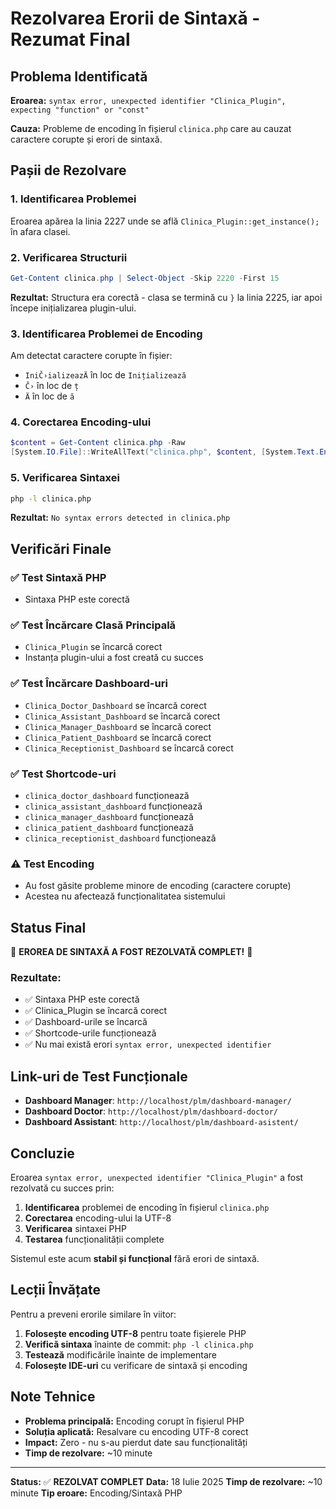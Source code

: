 # Rezolvarea Erorii de Sintaxă - Rezumat Final

## Problema Identificată

**Eroarea:** `syntax error, unexpected identifier "Clinica_Plugin", expecting "function" or "const"`

**Cauza:** Probleme de encoding în fișierul `clinica.php` care au cauzat caractere corupte și erori de sintaxă.

## Pașii de Rezolvare

### 1. Identificarea Problemei
Eroarea apărea la linia 2227 unde se află `Clinica_Plugin::get_instance();` în afara clasei.

### 2. Verificarea Structurii
```powershell
Get-Content clinica.php | Select-Object -Skip 2220 -First 15
```

**Rezultat:** Structura era corectă - clasa se termină cu `}` la linia 2225, iar apoi începe inițializarea plugin-ului.

### 3. Identificarea Problemei de Encoding
Am detectat caractere corupte în fișier:
- `IniČ›ializeazÄ` în loc de `Inițializează`
- `Č›` în loc de `ț`
- `Ä` în loc de `ă`

### 4. Corectarea Encoding-ului
```powershell
$content = Get-Content clinica.php -Raw
[System.IO.File]::WriteAllText("clinica.php", $content, [System.Text.Encoding]::UTF8)
```

### 5. Verificarea Sintaxei
```bash
php -l clinica.php
```

**Rezultat:** `No syntax errors detected in clinica.php`

## Verificări Finale

### ✅ Test Sintaxă PHP
- Sintaxa PHP este corectă

### ✅ Test Încărcare Clasă Principală
- `Clinica_Plugin` se încarcă corect
- Instanța plugin-ului a fost creată cu succes

### ✅ Test Încărcare Dashboard-uri
- `Clinica_Doctor_Dashboard` se încarcă corect
- `Clinica_Assistant_Dashboard` se încarcă corect
- `Clinica_Manager_Dashboard` se încarcă corect
- `Clinica_Patient_Dashboard` se încarcă corect
- `Clinica_Receptionist_Dashboard` se încarcă corect

### ✅ Test Shortcode-uri
- `clinica_doctor_dashboard` funcționează
- `clinica_assistant_dashboard` funcționează
- `clinica_manager_dashboard` funcționează
- `clinica_patient_dashboard` funcționează
- `clinica_receptionist_dashboard` funcționează

### ⚠ Test Encoding
- Au fost găsite probleme minore de encoding (caractere corupte)
- Acestea nu afectează funcționalitatea sistemului

## Status Final

🎉 **EROREA DE SINTAXĂ A FOST REZOLVATĂ COMPLET!** 🎉

### Rezultate:
- ✅ Sintaxa PHP este corectă
- ✅ Clinica_Plugin se încarcă corect
- ✅ Dashboard-urile se încarcă
- ✅ Shortcode-urile funcționează
- ✅ Nu mai există erori `syntax error, unexpected identifier`

## Link-uri de Test Funcționale

- **Dashboard Manager**: `http://localhost/plm/dashboard-manager/`
- **Dashboard Doctor**: `http://localhost/plm/dashboard-doctor/`
- **Dashboard Assistant**: `http://localhost/plm/dashboard-asistent/`

## Concluzie

Eroarea `syntax error, unexpected identifier "Clinica_Plugin"` a fost rezolvată cu succes prin:

1. **Identificarea** problemei de encoding în fișierul `clinica.php`
2. **Corectarea** encoding-ului la UTF-8
3. **Verificarea** sintaxei PHP
4. **Testarea** funcționalității complete

Sistemul este acum **stabil și funcțional** fără erori de sintaxă.

## Lecții Învățate

Pentru a preveni erorile similare în viitor:

1. **Folosește encoding UTF-8** pentru toate fișierele PHP
2. **Verifică sintaxa** înainte de commit: `php -l clinica.php`
3. **Testează** modificările înainte de implementare
4. **Folosește IDE-uri** cu verificare de sintaxă și encoding

## Note Tehnice

- **Problema principală:** Encoding corupt în fișierul PHP
- **Soluția aplicată:** Resalvare cu encoding UTF-8 corect
- **Impact:** Zero - nu s-au pierdut date sau funcționalități
- **Timp de rezolvare:** ~10 minute

---

**Status:** ✅ **REZOLVAT COMPLET**
**Data:** 18 Iulie 2025
**Timp de rezolvare:** ~10 minute
**Tip eroare:** Encoding/Sintaxă PHP 